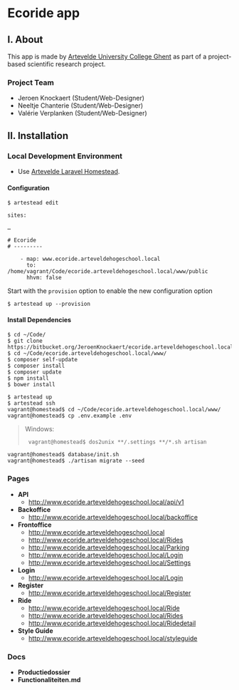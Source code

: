 Ecoride app
=============


I. About
--------

This app is made by [Artevelde University College Ghent][ahs] as part of a project-based scientific research project.

### Project Team

 - Jeroen Knockaert   (Student/Web-Designer)
 - Neeltje Chanterie  (Student/Web-Designer)
 - Valérie Verplanken (Student/Web-Designer)



II. Installation
----------------

### Local Development Environment

 - Use [Artevelde Laravel Homestead][artestead].

#### Configuration 

	$ artestead edit
 
```
sites:

…

# Ecoride
# ---------

    - map: www.ecoride.arteveldehogeschool.local
      to: /home/vagrant/Code/ecoride.arteveldehogeschool.local/www/public
      hhvm: false
```

Start with the `provision` option to enable the new configuration option

	$ artestead up --provision

#### Install Dependencies

	$ cd ~/Code/
	$ git clone https://bitbucket.org/JeroenKnockaert/ecoride.arteveldehogeschool.local/
	$ cd ~/Code/ecoride.arteveldehogeschool.local/www/
	$ composer self-update
	$ composer install
	$ composer update
	$ npm install
	$ bower install

	$ artestead up
	$ artestead ssh
	vagrant@homestead$ cd ~/Code/ecoride.arteveldehogeschool.local/www/
	vagrant@homestead$ cp .env.example .env
	
> Windows:
>
>      vagrant@homestead$ dos2unix **/.settings **/*.sh artisan
	
	vagrant@homestead$ database/init.sh
	vagrant@homestead$ ./artisan migrate --seed

### Pages

 - **API**
    - http://www.ecoride.arteveldehogeschool.local/api/v1
 - **Backoffice**
    - http://www.ecoride.arteveldehogeschool.local/backoffice
 - **Frontoffice**
    - http://www.ecoride.arteveldehogeschool.local
    - http://www.ecoride.arteveldehogeschool.local/Rides
    - http://www.ecoride.arteveldehogeschool.local/Parking
    - http://www.ecoride.arteveldehogeschool.local/Login
    - http://www.ecoride.arteveldehogeschool.local/Settings
 - **Login**
    - http://www.ecoride.arteveldehogeschool.local/Login
 - **Register**
    - http://www.ecoride.arteveldehogeschool.local/Register
 - **Ride**
    - http://www.ecoride.arteveldehogeschool.local/Ride
    - http://www.ecoride.arteveldehogeschool.local/Rides
    - http://www.ecoride.arteveldehogeschool.local/Ridedetail
 - **Style Guide**
    - http://www.ecoride.arteveldehogeschool.local/styleguide

### Docs
 - **Productiedossier**
  - **Functionaliteiten.md**
 
 
[ahs]:			http://www.arteveldehogeschool.be/en
[artestead]:	https://bitbucket.org/JeroenKnockaert/ecoride_v2


